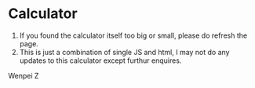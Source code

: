 # Calculator

1. If you found the calculator itself too big or small, please do refresh the page.
2. This is just a combination of single JS and html, I may not do any updates to this calculator except furthur enquires.

Wenpei Z
